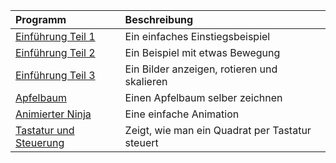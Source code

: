 | Programm                      | Beschreibung                                      |
| :-------                      | :-----------                                      |
| [Einführung Teil 1][einf1]    | Ein einfaches Einstiegsbeispiel                   |
| [Einführung Teil 2][einf2]    | Ein Beispiel mit etwas Bewegung                   |
| [Einführung Teil 3][einf3]    | Ein Bilder anzeigen, rotieren und skalieren       |
| [Apfelbaum][apfelbaum]        | Einen Apfelbaum selber zeichnen                   |
| [Animierter Ninja][ninja]     | Eine einfache Animation                           |
| [Tastatur und Steuerung][tas] | Zeigt, wie man ein Quadrat per Tastatur steuert   | 

[einf1]: https://raw.githubusercontent.com/coderdojoka/py2cd/master/beispiele/py2cd_einfuehrung_01.py
[einf2]: https://raw.githubusercontent.com/coderdojoka/py2cd/master/beispiele/py2cd_einfuehrung_02.py
[einf3]: https://raw.githubusercontent.com/coderdojoka/py2cd/master/beispiele/py2cd_einfuehrung_03.py
[apfelbaum]: https://raw.githubusercontent.com/coderdojoka/py2cd/master/beispiele/apfelbaum.py
[ninja]: https://raw.githubusercontent.com/coderdojoka/py2cd/master/beispiele/anim_ninja.py
[tas]: https://raw.githubusercontent.com/coderdojoka/py2cd/master/beispiele/beispiel_steuerung.py